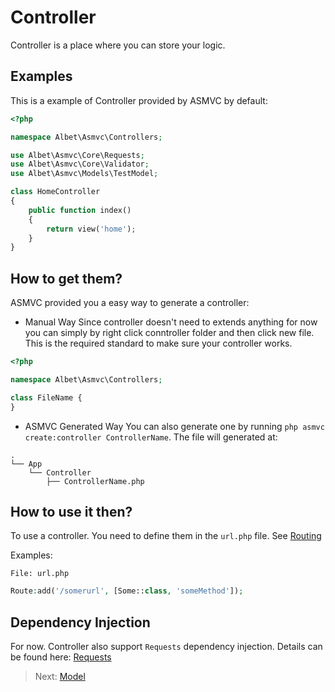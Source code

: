 # Controller

Controller is a place where you can store your logic.

## Examples

This is a example of Controller provided by ASMVC by default:

```php
<?php

namespace Albet\Asmvc\Controllers;

use Albet\Asmvc\Core\Requests;
use Albet\Asmvc\Core\Validator;
use Albet\Asmvc\Models\TestModel;

class HomeController
{
    public function index()
    {
        return view('home');
    }
}
```

## How to get them?

ASMVC provided you a easy way to generate a controller:

- Manual Way
  Since controller doesn't need to extends anything for now you can simply by right click conntroller folder and then click new file.
  This is the required standard to make sure your controller works.

```php
<?php

namespace Albet\Asmvc\Controllers;

class FileName {
}

```

- ASMVC Generated Way
  You can also generate one by running `php asmvc create:controller ControllerName`.
  The file will generated at:

```text
.
└── App
    └── Controller
        ├── ControllerName.php
```

## How to use it then?

To use a controller. You need to define them in the `url.php` file. See [Routing](routing.md)

Examples:

`File: url.php`

```php
Route:add('/somerurl', [Some::class, 'someMethod']);
```

## Dependency Injection

For now. Controller also support `Requests` dependency injection. Details can be found here: [Requests](request.md#usage)

> Next: [Model](model.md)
